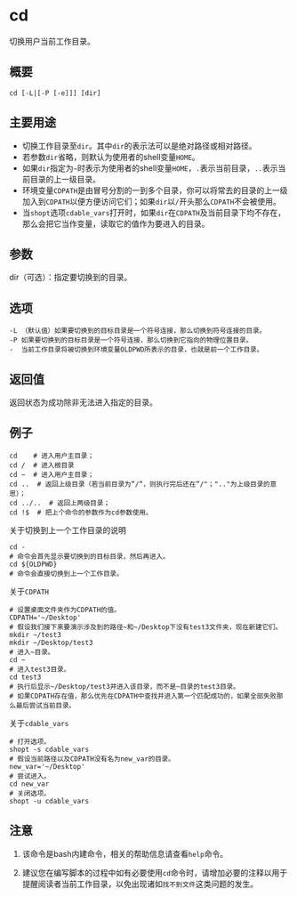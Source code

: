 # cd

切换用户当前工作目录。

## 概要

```
cd [-L|[-P [-e]]] [dir]
```

## 主要用途

- 切换工作目录至`dir`。其中`dir`的表示法可以是绝对路径或相对路径。
- 若参数`dir`省略，则默认为使用者的shell变量`HOME`。
- 如果`dir`指定为`~`时表示为使用者的shell变量`HOME`，`.`表示当前目录，`..`表示当前目录的上一级目录。
- 环境变量`CDPATH`是由冒号分割的一到多个目录，你可以将常去的目录的上一级加入到`CDPATH`以便方便访问它们；如果`dir`以`/`开头那么`CDPATH`不会被使用。
- 当`shopt`选项`cdable_vars`打开时，如果`dir`在`CDPATH`及当前目录下均不存在，那么会把它当作变量，读取它的值作为要进入的目录。

## 参数

dir（可选）：指定要切换到的目录。

## 选项

```
-L （默认值）如果要切换到的目标目录是一个符号连接，那么切换到符号连接的目录。
-P 如果要切换到的目标目录是一个符号连接，那么切换到它指向的物理位置目录。
-  当前工作目录将被切换到环境变量OLDPWD所表示的目录，也就是前一个工作目录。
```

## 返回值

返回状态为成功除非无法进入指定的目录。

## 例子

```
cd    # 进入用户主目录；
cd /  # 进入根目录
cd ~  # 进入用户主目录；
cd ..  # 返回上级目录（若当前目录为“/“，则执行完后还在“/"；".."为上级目录的意思）；
cd ../..  # 返回上两级目录；
cd !$  # 把上个命令的参数作为cd参数使用。
```

关于切换到上一个工作目录的说明

```
cd -
# 命令会首先显示要切换到的目标目录，然后再进入。
cd ${OLDPWD}
# 命令会直接切换到上一个工作目录。
```

关于`CDPATH`

```
# 设置桌面文件夹作为CDPATH的值。
CDPATH='~/Desktop'
# 假设我们接下来要演示涉及到的路径~和~/Desktop下没有test3文件夹，现在新建它们。
mkdir ~/test3
mkdir ~/Desktop/test3
# 进入~目录。
cd ~
# 进入test3目录。
cd test3
# 执行后显示~/Desktop/test3并进入该目录，而不是~目录的test3目录。
# 如果CDPATH存在值，那么优先在CDPATH中查找并进入第一个匹配成功的，如果全部失败那么最后尝试当前目录。
```

关于`cdable_vars`

```
# 打开选项。
shopt -s cdable_vars
# 假设当前路径以及CDPATH没有名为new_var的目录。
new_var='~/Desktop'
# 尝试进入。
cd new_var
# 关闭选项。
shopt -u cdable_vars
```

## 注意

1. 该命令是bash内建命令，相关的帮助信息请查看`help`命令。

2. 建议您在编写脚本的过程中如有必要使用`cd`命令时，请增加必要的注释以用于提醒阅读者当前工作目录，以免出现诸如`找不到文件`这类问题的发生。


